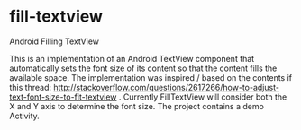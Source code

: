 fill-textview
===================

Android Filling TextView

This is an implementation of an Android TextView component that automatically sets the font size of its content so that the content fills the available space. The implementation was
inspired / based on the contents if this thread: http://stackoverflow.com/questions/2617266/how-to-adjust-text-font-size-to-fit-textview . Currently FillTextView will consider both the X
and Y axis to determine the font size. The project contains a demo Activity.
